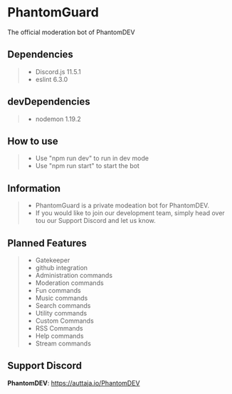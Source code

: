 # PhantomGuard
 The official moderation bot of PhantomDEV

## Dependencies
>- Discord.js 11.5.1
>- eslint 6.3.0

## devDependencies
>- nodemon 1.19.2

## How to use
>- Use "npm run dev" to run in dev mode
>- Use "npm run start" to start the bot

## Information
>- PhantomGuard is a private modeation bot for PhantomDEV.
>- If you would like to join our development team, simply head over tou our Support Discord and let us know.

## Planned Features
>- Gatekeeper
>- github integration
>- Administration commands
>- Moderation commands
>- Fun commands
>- Music commands
>- Search commands
>- Utility commands
>- Custom Commands
>- RSS Commands
>- Help commands
>- Stream commands

## Support Discord
**PhantomDEV**: https://auttaja.io/PhantomDEV
